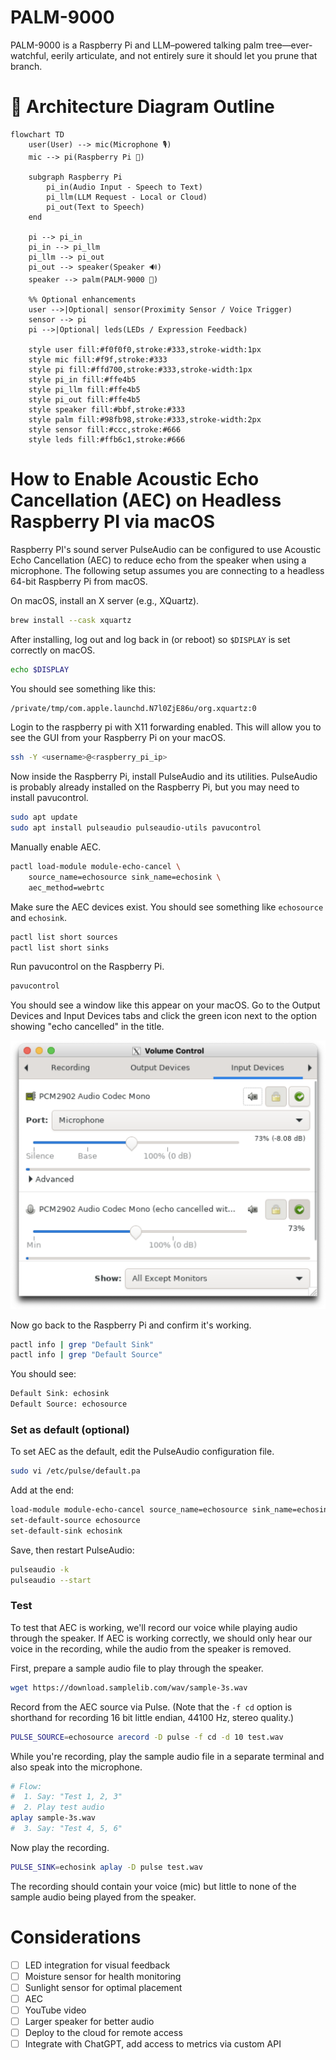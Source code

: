 # PALM-9000
PALM-9000 is a Raspberry Pi and LLM–powered talking palm tree—ever-watchful, eerily articulate, and not entirely sure it should let you prune that branch.

# 🌴 Architecture Diagram Outline

```mermaid
flowchart TD
    user(User) --> mic(Microphone 🎙️)
    mic --> pi(Raspberry Pi 🧠)
    
    subgraph Raspberry Pi
        pi_in(Audio Input - Speech to Text)
        pi_llm(LLM Request - Local or Cloud)
        pi_out(Text to Speech)
    end

    pi --> pi_in
    pi_in --> pi_llm
    pi_llm --> pi_out
    pi_out --> speaker(Speaker 🔊)
    speaker --> palm(PALM-9000 🌴)

    %% Optional enhancements
    user -->|Optional| sensor(Proximity Sensor / Voice Trigger)
    sensor --> pi
    pi -->|Optional| leds(LEDs / Expression Feedback)

    style user fill:#f0f0f0,stroke:#333,stroke-width:1px
    style mic fill:#f9f,stroke:#333
    style pi fill:#ffd700,stroke:#333,stroke-width:1px
    style pi_in fill:#ffe4b5
    style pi_llm fill:#ffe4b5
    style pi_out fill:#ffe4b5
    style speaker fill:#bbf,stroke:#333
    style palm fill:#98fb98,stroke:#333,stroke-width:2px
    style sensor fill:#ccc,stroke:#666
    style leds fill:#ffb6c1,stroke:#666
```

# How to Enable Acoustic Echo Cancellation (AEC) on Headless Raspberry PI via macOS

Raspberry PI's sound server PulseAudio can be configured to use Acoustic Echo Cancellation (AEC) to reduce echo from the speaker when using a microphone. The following setup assumes you are connecting to a headless 64-bit Raspberry Pi from macOS.

On macOS, install an X server (e.g., XQuartz).
```sh
brew install --cask xquartz
```

After installing, log out and log back in (or reboot) so `$DISPLAY` is set correctly on macOS.
```sh
echo $DISPLAY
```

You should see something like this:
```sh
/private/tmp/com.apple.launchd.N7l0ZjE86u/org.xquartz:0
```

Login to the raspberry pi with X11 forwarding enabled. This will allow you to see the GUI from your Raspberry Pi on your macOS.
```sh
ssh -Y <username>@<raspberry_pi_ip>
```

Now inside the Raspberry Pi, install PulseAudio and its utilities. PulseAudio is probably already installed on the Raspberry Pi, but you may need to install pavucontrol.
```sh
sudo apt update
sudo apt install pulseaudio pulseaudio-utils pavucontrol
```

Manually enable AEC.
```sh
pactl load-module module-echo-cancel \
    source_name=echosource sink_name=echosink \
    aec_method=webrtc
```

Make sure the AEC devices exist. You should see something like `echosource` and `echosink`.
```sh
pactl list short sources
pactl list short sinks
```

Run pavucontrol on the Raspberry Pi.
```sh
pavucontrol
```

You should see a window like this appear on your macOS. Go to the Output Devices and Input Devices tabs and click the green icon next to the option showing "echo cancelled" in the title.

![Pavucontrol](images/pavucontrol.png)

Now go back to the Raspberry Pi and confirm it's working.
```sh
pactl info | grep "Default Sink"
pactl info | grep "Default Source"
```

You should see:
```sh
Default Sink: echosink
Default Source: echosource
```

### Set as default (optional)

To set AEC as the default, edit the PulseAudio configuration file.
```sh
sudo vi /etc/pulse/default.pa
```

Add at the end:
```sh
load-module module-echo-cancel source_name=echosource sink_name=echosink aec_method=webrtc
set-default-source echosource
set-default-sink echosink
```

Save, then restart PulseAudio:
```sh
pulseaudio -k
pulseaudio --start
```

### Test

To test that AEC is working, we'll record our voice while playing audio through the speaker. If AEC is working correctly, we should only hear our voice in the recording, while the audio from the speaker is removed.

First, prepare a sample audio file to play through the speaker.
```sh
wget https://download.samplelib.com/wav/sample-3s.wav
```

Record from the AEC source via Pulse. (Note that the `-f cd` option is shorthand for recording 16 bit little endian, 44100 Hz, stereo quality.)
```sh
PULSE_SOURCE=echosource arecord -D pulse -f cd -d 10 test.wav
```

While you're recording, play the sample audio file in a separate terminal and also speak into the microphone.
```sh
# Flow:
#  1. Say: "Test 1, 2, 3"
#  2. Play test audio
aplay sample-3s.wav
#  3. Say: "Test 4, 5, 6"
```

Now play the recording.
```sh
PULSE_SINK=echosink aplay -D pulse test.wav
```

The recording should contain your voice (mic) but little to none of the sample audio being played from the speaker.

# Considerations

- [ ] LED integration for visual feedback
- [ ] Moisture sensor for health monitoring
- [ ] Sunlight sensor for optimal placement
- [ ] AEC
- [ ] YouTube video
- [ ] Larger speaker for better audio
- [ ] Deploy to the cloud for remote access
- [ ] Integrate with ChatGPT, add access to metrics via custom API
